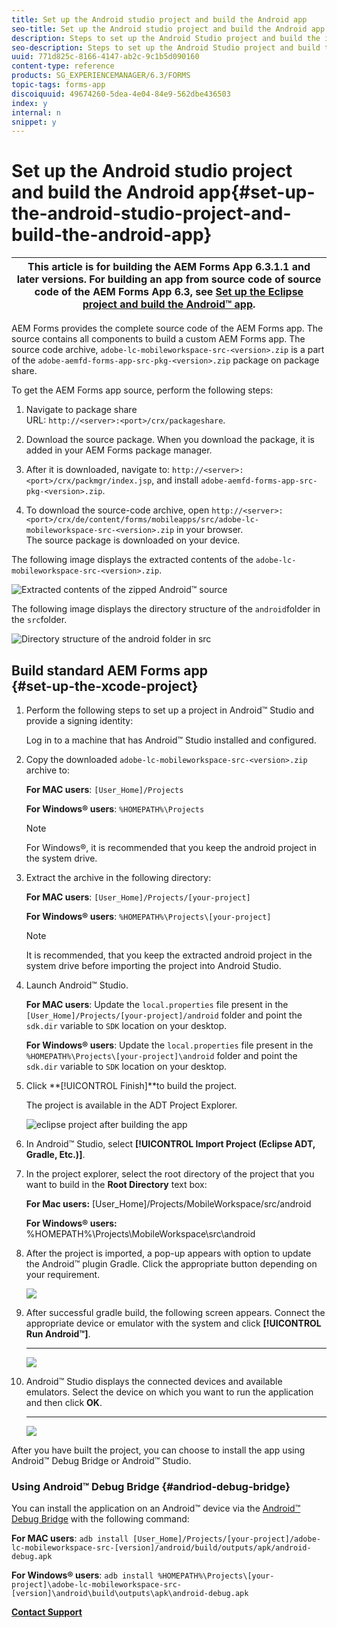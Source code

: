 ```yaml
---
title: Set up the Android studio project and build the Android app
seo-title: Set up the Android studio project and build the Android app
description: Steps to set up the Android Studio project and build the installer for the AEM Forms app
seo-description: Steps to set up the Android Studio project and build the installer for the AEM Forms app
uuid: 771d825c-8166-4147-ab2c-9c1b5d090160
content-type: reference
products: SG_EXPERIENCEMANAGER/6.3/FORMS
topic-tags: forms-app
discoiquuid: 49674260-5dea-4e04-84e9-562dbe436503
index: y
internal: n
snippet: y
---
```


# Set up the Android studio project and build the Android app{#set-up-the-android-studio-project-and-build-the-android-app}

| This article is for building the AEM Forms App 6.3.1.1 and later versions. For building an app from source code of source code of the AEM Forms App 6.3, see [Set up the Eclipse project and build the Android™ app](../../forms/using/setup-eclipse-project-build-installer.md). |
|---|

AEM Forms provides the complete source code of the AEM Forms app. The source contains all components to build a custom AEM Forms app. The source code archive, `adobe-lc-mobileworkspace-src-<version>.zip` is a part of the `adobe-aemfd-forms-app-src-pkg-<version>.zip` package on package share.

To get the AEM Forms app source, perform the following steps:

1. Navigate to package share  
   URL: `http://<server>:<port>/crx/packageshare`.

1. Download the source package. When you download the package, it is added in your AEM Forms package manager.
1. After it is downloaded, navigate to: `http://<server>:<port>/crx/packmgr/index.jsp`, and install `adobe-aemfd-forms-app-src-pkg-<version>.zip`.

1. To download the source-code archive, open `http://<server>:<port>/crx/de/content/forms/mobileapps/src/adobe-lc-mobileworkspace-src-<version>.zip` in your browser.   
   The source package is downloaded on your device.

The following image displays the extracted contents of the `adobe-lc-mobileworkspace-src-<version>.zip`.

![Extracted contents of the zipped Android™ source](assets/mws-content-1.png)

The following image displays the directory structure of the `android`folder in the `src`folder.

![Directory structure of the android folder in src](assets/android-folder.png) 

## Build standard AEM Forms app <br> {#set-up-the-xcode-project}

1. Perform the following steps to set up a project in Android™ Studio and provide a signing identity:

   Log in to a machine that has Android™ Studio installed and configured.

1. Copy the downloaded `adobe-lc-mobileworkspace-src-<version>.zip` archive to:

   **For MAC users**: `[User_Home]/Projects`

   **For Windows® users**: `%HOMEPATH%\Projects`

   >[!NOTE]
   >
   >For Windows®, it is recommended that you keep the android project in the system drive.

1. Extract the archive in the following directory:

   **For MAC users**: `[User_Home]/Projects/[your-project]`

   **For Windows® users**: `%HOMEPATH%\Projects\[your-project]`

   >[!NOTE]
   >
   >It is recommended, that you keep the extracted android project in the system drive before importing the project into Android Studio.

1. Launch Android™ Studio.

   **For MAC users**: Update the `local.properties` file present in the `[User_Home]/Projects/[your-project]/android` folder and point the `sdk.dir` variable to `SDK` location on your desktop.

   **For Windows® users**: Update the `local.properties` file present in the `%HOMEPATH%\Projects\[your-project]\android` folder and point the `sdk.dir` variable to `SDK` location on your desktop.

1. Click **[!UICONTROL Finish]**to build the project.

   The project is available in the ADT Project Explorer.

   ![eclipse project after building the app](assets/eclipsebuildmws.png)

1. In Android™ Studio, select **[!UICONTROL Import Project (Eclipse ADT, Gradle, Etc.)]**.
1. In the project explorer, select the root directory of the project that you want to build in the **Root Directory** text box:

   **For Mac users:** [User_Home]/Projects/MobileWorkspace/src/android

   **For Windows® users:** %HOMEPATH%\Projects\MobileWorkspace\src\android

1. After the project is imported, a pop-up appears with option to update the Android™ plugin Gradle. Click the appropriate button depending on your requirement.

   ![](assets/dontremindmeagainforthisproject.png)

1. After successful gradle build, the following screen appears. Connect the appropriate device or emulator with the system and click **[!UICONTROL Run Android™]**.  
   ****

   ![](assets/gradleconsole.png)

1. Android™ Studio displays the connected devices and available emulators. Select the device on which you want to run the application and then click **OK**.  
   ****

   ![](assets/connecteddevice.png)

After you have built the project, you can choose to install the app using Android™ Debug Bridge or Android™ Studio.

### Using Android™ Debug Bridge {#andriod-debug-bridge}

You can install the application on an Android™ device via the [Android™ Debug Bridge](http://developer.android.com/tools/help/adb.html) with the following command:

**For MAC users**: `adb install [User_Home]/Projects/[your-project]/adobe-lc-mobileworkspace-src-[version]/android/build/outputs/apk/android-debug.apk`

**For Windows® users**: `adb install %HOMEPATH%\Projects\[your-project]\adobe-lc-mobileworkspace-src-[version]\android\build\outputs\apk\android-debug.apk`

[**Contact Support**](https://www.adobe.com/account/sign-in.supportportal.html)

